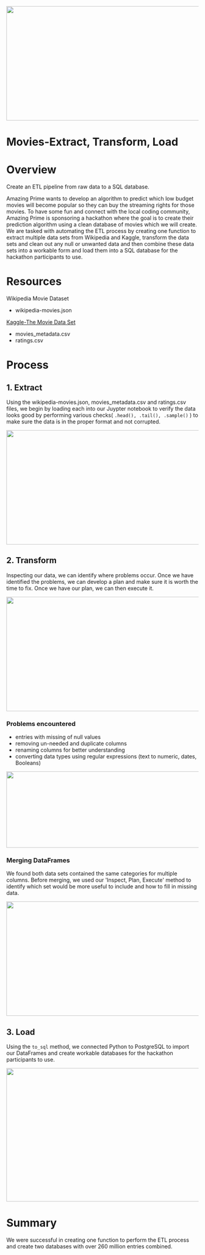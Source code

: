 <p align="center">
  <img width="560" height="300" src="https://user-images.githubusercontent.com/74840026/129463848-c1f38fe3-8a1a-4094-b29a-f40178e10d81.PNG">
</p>

# Movies-Extract, Transform, Load

# Overview
Create an ETL pipeline from raw data to a SQL database.  

Amazing Prime wants to develop an algorithm to predict which low budget movies will become popular so they can buy the streaming rights for those movies.  To have some fun and connect with the local coding community, Amazing Prime is sponsoring a hackathon where the goal is to create their prediction algorithm using a clean database of movies which we will create.  We are tasked with automating the ETL process by creating one function to extract multiple data sets from Wikipedia and Kaggle, transform the data sets and clean out any null or unwanted data and then combine these data sets into a workable form and load them into a SQL database for the hackathon participants to use.

# Resources
Wikipedia Movie Dataset
  - wikipedia-movies.json 

[Kaggle-The Movie Data Set](https://www.kaggle.com/rounakbanik/the-movies-dataset)
  - movies_metadata.csv 
  - ratings.csv
# Process
## 1. Extract
Using the wikipedia-movies.json, movies_metadata.csv and ratings.csv files, we begin by loading each into our Juypter notebook to verify the data looks good by performing various checks( `.head(), .tail(), .sample()` ) to make sure the data is in the proper format and not corrupted.

<p align="center">
  <img width="560" height="300" src="https://user-images.githubusercontent.com/74840026/129465153-2aa76c4e-7612-42ba-8028-347047fc82a3.PNG">
</p>

## 2. Transform
Inspecting our data, we can identify where problems occur.  Once we have identified the problems, we can develop a plan and make sure it is worth the time to fix.  Once we have our plan, we can then execute it.

<p align="center">
  <img width="560" height="300" src="https://user-images.githubusercontent.com/74840026/129465161-71bbae32-9c06-4b90-a5f6-6281ffdb9db2.PNG">
</p>

  ### Problems encountered
   - entries with missing of null values
   - removing un-needed and duplicate columns
   - renaming columns for better understanding
   - converting data types using regular expressions (text to numeric, dates, Booleans)
   
<p align="center">
  <img width="860" height="200" src="https://user-images.githubusercontent.com/74840026/129465166-1ba42440-5e9e-468f-b82c-c4e04c850d95.PNG">
</p>

  ### Merging DataFrames
  We found both data sets contained the same categories for multiple columns.  Before merging, we used our 'Inspect, Plan, Execute' method to identify which set would be more  useful to include and how to fill in missing data.

<p align="center">
  <img width="860" height="300" src="https://user-images.githubusercontent.com/74840026/129465168-1c0bd502-90ff-4437-bde5-d691e85282a4.PNG">
</p>

## 3. Load
Using the `to_sql` method, we connected Python to PostgreSQL to import our DataFrames and create workable databases for the hackathon participants to use. 

<p align="center">
  <img width="860" height="350" src="https://user-images.githubusercontent.com/74840026/129465169-41efccc5-48e3-4b88-af53-0ef4eb56751c.PNG">
</p>

# Summary
We were successful in creating one function to perform the ETL process and create two databases with over 260 million entries combined.  
